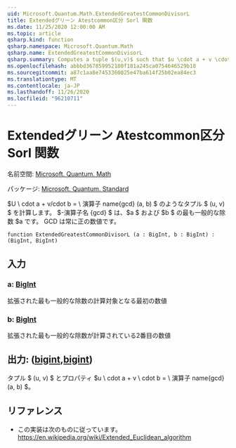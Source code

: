 ```yaml
---
uid: Microsoft.Quantum.Math.ExtendedGreatestCommonDivisorL
title: Extendedグリーン Atestcommon区分 Sorl 関数
ms.date: 11/25/2020 12:00:00 AM
ms.topic: article
qsharp.kind: function
qsharp.namespace: Microsoft.Quantum.Math
qsharp.name: ExtendedGreatestCommonDivisorL
qsharp.summary: Computes a tuple $(u,v)$ such that $u \cdot a + v \cdot b = \operatorname{GCD}(a, b)$, where $\operatorname{GCD}$ is $a$ greatest common divisor of $a$ and $b$. The GCD is always positive.
ms.openlocfilehash: abbbd367859952180f181a245ca0754646529b18
ms.sourcegitcommit: a87c1aa8e7453360025e47ba614f25b02ea84ec3
ms.translationtype: MT
ms.contentlocale: ja-JP
ms.lasthandoff: 11/26/2020
ms.locfileid: "96210711"
---
```

# <a name="extendedgreatestcommondivisorl-function"></a>Extendedグリーン Atestcommon区分 Sorl 関数

名前空間: [Microsoft. Quantum. Math](xref:Microsoft.Quantum.Math)

パッケージ: [Microsoft. Quantum. Standard](https://nuget.org/packages/Microsoft.Quantum.Standard)


$U \ cdot a + v/cdot b = \ 演算子 name{gcd} (a, b) $ のようなタプル $ (u, v) $ を計算します。 $-演算子名 {gcd} $ は、$a $ および $b $ の最も一般的な除数 $a です。 GCD は常に正の数値です。

```qsharp
function ExtendedGreatestCommonDivisorL (a : BigInt, b : BigInt) : (BigInt, BigInt)
```


## <a name="input"></a>入力

### <a name="a--bigint"></a>a: [BigInt](xref:microsoft.quantum.lang-ref.bigint)

拡張された最も一般的な除数の計算対象となる最初の数値


### <a name="b--bigint"></a>b: [BigInt](xref:microsoft.quantum.lang-ref.bigint)

拡張された最も一般的な除数が計算されている2番目の数値



## <a name="output--bigintbigint"></a>出力: ([bigint](xref:microsoft.quantum.lang-ref.bigint),[bigint](xref:microsoft.quantum.lang-ref.bigint))

タプル $ (u, v) $ とプロパティ $u \ cdot a + v \ cdot b = \ 演算子 name{gcd} (a, b) $。

## <a name="references"></a>リファレンス

- この実装は次のものに従っています。 https://en.wikipedia.org/wiki/Extended_Euclidean_algorithm